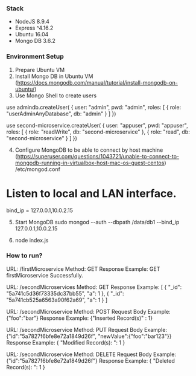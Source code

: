 ### Stack
- NodeJS 8.9.4
- Express ^4.16.2
- Ubuntu 16.04
- Mongo DB 3.6.2

### Environment Setup
1. Prepare Ubuntu VM
2. Install Mongo DB in Ubuntu VM (https://docs.mongodb.com/manual/tutorial/install-mongodb-on-ubuntu/)
3. Use Mongo Shell to create users

use admindb.createUser(
  {
    user: "admin",
    pwd: "admin",
    roles: [ { role: "userAdminAnyDatabase", db: "admin" } ]
  })
  
  use second-microservice.createUser(
  {
    user: "appuser",
    pwd: "appuser",
    roles: [ { role: "readWrite", db: "second-microservice" },
             { role: "read", db: "second-microservice" } ]
  })
  
4. Configure MongoDB to be able to connect by host machine (https://superuser.com/questions/1043721/unable-to-connect-to-mongodb-running-in-virtualbox-host-mac-os-guest-centos)
  /etc/mongod.conf
  # Listen to local and LAN interface.
  bind_ip = 127.0.0.1,10.0.2.15

5. Start MongoDB
  sudo mongod --auth --dbpath /data/db1 --bind_ip 127.0.0.1,10.0.2.15

6. node index.js

### How to run?    

  URL: /firstMicroservice
  Method: GET
  Response Example: 
      GET firstMicroservice Successfully.



  URL: /secondMicroservices
  Method: GET
  Response Example: 
   [
       {
           "_id": "5a741c5d36f73335dc37bb55",
           "a": 1
       },
       {
           "_id": "5a741cb525a6563a90f62a69",
           "a": 1
       }
   ]



  URL: /secondMicroservice
  Method: POST
  Request Body Example: {"foo":"bar"}
  Response Example: {"Inserted Record(s)" : 1}



  URL: /secondMicroservice
  Method: PUT
  Request Body Example: {"id":"5a7827f6bfe8e72a1849d26f", "newValue":{"foo":"bar123"}}
  Response Example: 
       {
           "Modified Record(s): ": 1
       }



  URL: /secondMicroservice
  Method: DELETE
  Request Body Example: {"id":"5a7827f6bfe8e72a1849d26f"}
  Response Example: 
       {
           "Deleted Record(s): ": 1
       }

    
   
